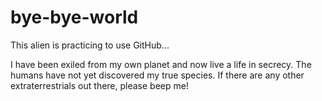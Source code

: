# bye-bye-world

This alien is practicing to use GitHub...

I have been exiled from my own planet and now live a life in secrecy. The humans have not yet discovered my true species. If there are any other extraterrestrials out there, please beep me!

